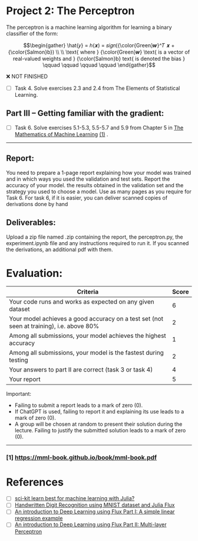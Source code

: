 # Project 2: The Perceptron

The perceptron is a machine learning algorithm for learning a binary classifier of the form:

```math
\begin{gather}
\hat{𝑦} = ℎ(𝒙) = 𝑠𝑖𝑔𝑛({\color{Green}𝒘}^𝑇 𝒙 + {\color{Salmon}b})
\\
\\
\text{ where } {\color{Green}𝒘} \text{ is a vector of real-valued weights and } {\color{Salmon}b} text{ is denoted the bias } \qquad \qquad \qquad \qquad
\end{gather}
```

&#x274C; NOT FINISHED

- [ ] Task 4. Solve exercises 2.3 and 2.4 from The Elements of Statistical Learning.

## Part III – Getting familiar with the gradient:

- [ ] Task 6. Solve exercises 5.1-5.3, 5.5-5.7 and 5.9 from Chapter 5 in [The Mathematics of Machine Learning](https://mml-book.github.io/book/mml-book.pdf) [(1)](#1-httpsmml-bookgithubiobookmml-bookpdf)
.

---

## Report:

You need to prepare a 1-page report explaining how your model was trained and in which ways you used
the validation and test sets. Report the accuracy of your model. the results obtained in the validation set
and the strategy you used to choose a model. Use as many pages as you require for Task 6. For task 6, if
it is easier, you can deliver scanned copies of derivations done by hand


## Deliverables:

Upload a zip file named <group-name>.zip containing the report, the perceptron.py, the experiment.ipynb
file and any instructions required to run it. If you scanned the derivations, an additional pdf with them.

# Evaluation:

| Criteria | Score |
|-|-|
| Your code runs and works as expected on any given dataset | 6 |
| Your model achieves a good accuracy on a test set (not seen at training), i.e. above 80% | 2 |
| Among all submissions, your model achieves the highest accuracy | 1 | 
| Among all submissions, your model is the fastest during testing | 2 |
| Your answers to part II are correct (task 3 or task 4) | 4 |
| Your report | 5 |


Important:
- Failing to submit a report leads to a mark of zero (0).
- If ChatGPT is used, failing to report it and explaining its use leads to a mark of zero (0).
- A group will be chosen at random to present their solution during the lecture. Failing to justify the submitted solution leads to a mark of zero (0).

---
### [1] https://mml-book.github.io/book/mml-book.pdf

# References
 - [ ] [sci-kit learn best for machine learning with Julia?](https://www.reddit.com/r/Julia/comments/u83fzz/scikit_learn_best_for_machine_learning_with_julia/)
 - [ ] [Handwritten Digit Recognition using MNIST dataset and Julia Flux](https://github.com/crhota/Handwritten-Digit-Recognition-using-MNIST-dataset-and-Julia-Flux/blob/master/src/Handwriting%20Recognition.ipynb)
 - [ ] [An introduction to Deep Learning using Flux Part I: A simple linear regression example](https://medium.com/p/5c44be0c5661)
 - [ ] [An introduction to Deep Learning using Flux Part II: Multi-layer Perceptron](https://medium.com/@sophb/an-introduction-to-deep-learning-using-flux-part-ii-multi-layer-perceptron-32526b323474)
